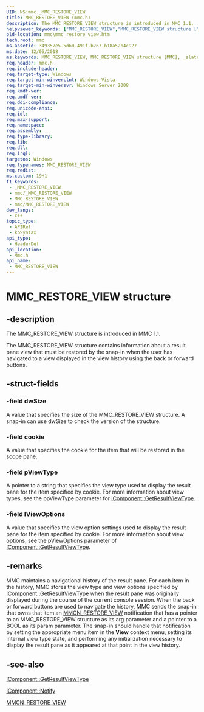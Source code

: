 ```yaml
---
UID: NS:mmc._MMC_RESTORE_VIEW
title: MMC_RESTORE_VIEW (mmc.h)
description: The MMC_RESTORE_VIEW structure is introduced in MMC 1.1.
helpviewer_keywords: ["MMC_RESTORE_VIEW","MMC_RESTORE_VIEW structure [MMC]","_slate_mmc_restore_view","mmc.mmc_restore_view","mmc/MMC_RESTORE_VIEW"]
old-location: mmc\mmc_restore_view.htm
tech.root: mmc
ms.assetid: 349357e5-5d60-491f-b267-b18a52b4c927
ms.date: 12/05/2018
ms.keywords: MMC_RESTORE_VIEW, MMC_RESTORE_VIEW structure [MMC], _slate_mmc_restore_view, mmc.mmc_restore_view, mmc/MMC_RESTORE_VIEW
req.header: mmc.h
req.include-header: 
req.target-type: Windows
req.target-min-winverclnt: Windows Vista
req.target-min-winversvr: Windows Server 2008
req.kmdf-ver: 
req.umdf-ver: 
req.ddi-compliance: 
req.unicode-ansi: 
req.idl: 
req.max-support: 
req.namespace: 
req.assembly: 
req.type-library: 
req.lib: 
req.dll: 
req.irql: 
targetos: Windows
req.typenames: MMC_RESTORE_VIEW
req.redist: 
ms.custom: 19H1
f1_keywords:
 - _MMC_RESTORE_VIEW
 - mmc/_MMC_RESTORE_VIEW
 - MMC_RESTORE_VIEW
 - mmc/MMC_RESTORE_VIEW
dev_langs:
 - c++
topic_type:
 - APIRef
 - kbSyntax
api_type:
 - HeaderDef
api_location:
 - Mmc.h
api_name:
 - MMC_RESTORE_VIEW
---
```


# MMC_RESTORE_VIEW structure


## -description

The 
MMC_RESTORE_VIEW structure is introduced in MMC 1.1.

The 
MMC_RESTORE_VIEW structure contains information about a result pane view that must be restored by the snap-in when the user has navigated to a view displayed in the view history using the back or forward buttons.

## -struct-fields

### -field dwSize

A value that specifies the size of the 
MMC_RESTORE_VIEW structure. A snap-in can use dwSize to check the version of the structure.

### -field cookie

A value that specifies the cookie for the item that will be restored in the scope pane.

### -field pViewType

A pointer to a string that specifies the view type used to display the result pane for the item specified by cookie. For more information about view types, see the ppViewType parameter for 
<a href="/windows/desktop/api/mmc/nf-mmc-icomponent-getresultviewtype">IComponent::GetResultViewType</a>.

### -field lViewOptions

A value that specifies the view option settings used to display the result pane for the item specified by cookie. For more information about view options, see the pViewOptions parameter of <a href="/windows/desktop/api/mmc/nf-mmc-icomponent-getresultviewtype">IComponent::GetResultViewType</a>.

## -remarks

MMC maintains a navigational history of the result pane. For each item in the history, MMC stores the view type and view options specified by <a href="/windows/desktop/api/mmc/nf-mmc-icomponent-getresultviewtype">IComponent::GetResultViewType</a> when the result pane was originally displayed during the course of the current console session. When the back or forward buttons are used to navigate the history, MMC sends the snap-in that owns that item an 
<a href="/previous-versions/windows/desktop/mmc/mmcn-restore-view">MMCN_RESTORE_VIEW</a> notification that has a pointer to an 
MMC_RESTORE_VIEW structure as its arg parameter and a pointer to a BOOL as its param parameter. The snap-in should handle that notification by setting the appropriate menu item in the 
<b>View</b> context menu, setting its internal view type state, and performing any initialization necessary to display the result pane as it appeared at that point in the view history.

## -see-also

<a href="/windows/desktop/api/mmc/nf-mmc-icomponent-getresultviewtype">IComponent::GetResultViewType</a>



<a href="/windows/desktop/api/mmc/nf-mmc-icomponent-notify">IComponent::Notify</a>



<a href="/previous-versions/windows/desktop/mmc/mmcn-restore-view">MMCN_RESTORE_VIEW</a>